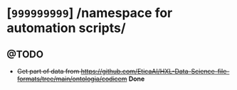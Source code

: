 # [`999999999`] /namespace for automation scripts/

<!--
> - {999999} /temporary files/@eng-Latn:
>   - [../999999](../999999)

```txt
                             'X)                                            
                              )|                                            
                              )|                                            
                             _)|                                            
                             )||                                  /X`       
                            _)||                                 //(        
                           _) ||                                // (        
                          _)  ||                               // (         
                         _)   ||                              //  (         
                       __)    ||                             //   (         
                     __)      ||                            //    /         
                     )        ||                           //    (          
                   'X\        ||                          //     (          
                    )\\       ||                         //      (          
                    ) \\      ||                        //       /          
                     ) \\     ||                       //       (           
                     )  \\    ||                      //        (           
                      \  \\   ||                     //         (_          
                       )  \\  ||                    //           (_         
                        )  \\ ||                   //             (_        
                        \   \\||                  //                \       
                         )   >. )               _/(__________________X`     
                         \  //||               (  .------------------.>     
                         _)// ||                )/\\             __.-'      
                        _)//  ||               //  \\          _(           
                        )//.. ||              //    \\       _(             
                        X/'  \||             //      \\     (               
           __   _____,_,,_,,,,||            //        \\   (                
         .-` \_/.-._______)   )|           //.--------.\\ (                 
         `  `-- )        /  \'||   .--.__.//'-.________`\X'                 
               '        (   ,)||  <\--<_(//-/> \       `.                   
                         \ /(\||  /   ^.'/_/(\  \        `.                 
Quasq, the Green Dragon  (   \|`./  ^.' /<   .-  \/\___    \                
                          \ |/) | ^ /  /  \ /    /( \  `-.  \               
Art by                    ( `/  ^  ^   (  \/>   /(   \    \  \              
 xop...@athena.mit.edu     >--) ^  L/     \(   /(     )    )  )             
   James Goodwin        .(\  / ^/)/ \   ( / \ ((     /    /  /              
                      .'  )\/ ^/(/  (    \)  `-\\   /\   /  /               
                     /    > ^   /,   |  //      `\   /  ( .'                
                    /    (=  =)).'  /  //,        ) (    \`.                
                   /  ,  <, ,_>/    > '/',       /   >    \ )               
                   ) '  _/ /\>'    / ~ )'    ___/ _>'     (/                
                  /  .-(^-^)/}-.  / / /     (---. `--.                      
                 /  (  (-^-(/   ) \' /       `   \ \--)                     
                /  /    )   )   ._/ /             `-)'                      
                ) /    (   (   (-^. \-._           '                        
               /  >             `  \)`--)                                   
              (   `--.             '   '      g o o d w i n                 
              / />----)                                                     
             / /\)   '                                                      
            (-'  `                                                          
             `
```
-->
## @TODO
- <s>Get part of data from <https://github.com/EticaAI/HXL-Data-Science-file-formats/tree/main/ontologia/codicem></s> **Done**


<!--
Self notes;

- Style guide
  - https://google.github.io/styleguide/shellguide.html
- sed
  - GNU sed:
    - https://www.gnu.org/software/sed/manual/sed.html
  - BSD sed:
    - https://www.freebsd.org/cgi/man.cgi?query=sed


- Testing ascidoctor-web-pdf
  - https://github.com/Mogztter/asciidoctor-web-pdf

npm init -y
npm i @asciidoctor/core asciidoctor-pdf --save-dev
npx asciidoctor-web-pdf --version
npx asciidoctor-web-pdf document.adoc
npx asciidoctor-web-pdf 1603/63/101/1603_63_101.mul-Latn.codex.adoc
npx asciidoctor-web-pdf --preview 1603/63/101/1603_63_101.mul-Latn.codex.adoc
npx asciidoctor-web-pdf --preview 1603/1/7/1603_1_7.mul-Latn.codex.adoc
-->
